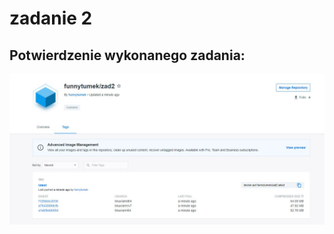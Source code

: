 # zadanie 2

## Potwierdzenie wykonanego zadania:
![alt text](https://github.com/FunnyTumek/PFSwChO-zadanie-nr-2/blob/main/1.JPG)
